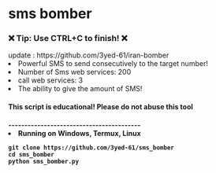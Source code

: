 # sms bomber
<h3>❌ Tip: Use CTRL+C to finish! ❌</h3>
update : https://github.com/3yed-61/iran-bomber
<li>Powerful SMS to send consecutively to the target number!</li>
<li>Number of Sms web services: 200 </li>
<li>call web services: 3 </li>
<li>The ability to give the amount of SMS! </li>
<h4>This script is educational! Please do not abuse this tool <h4>
-----------------------------------------
<li>Running on Windows, Termux, Linux </li>

```
git clone https://github.com/3yed-61/sms_bomber
cd sms_bomber
python sms_bomber.py
```


